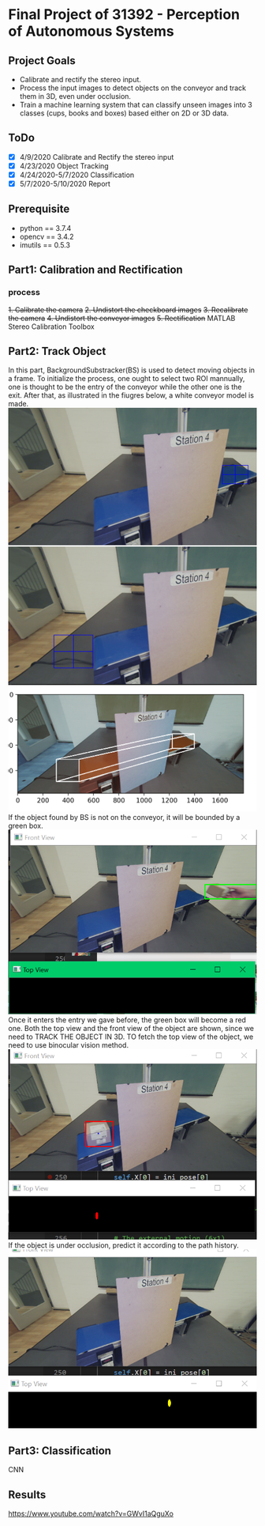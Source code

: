 # Final Project of 31392 - Perception of Autonomous Systems
## Project Goals
- Calibrate and rectify the stereo input.
- Process the input images to detect objects on the conveyor and track them in 3D, even under occlusion.
- Train a machine learning system that can classify unseen images into 3 classes (cups, books and boxes) based either on 2D or 3D data.

## ToDo
- [x] 4/9/2020 Calibrate and Rectify the stereo input
- [x] 4/23/2020 Object Tracking
- [x] 4/24/2020-5/7/2020 Classification
- [x] 5/7/2020-5/10/2020 Report

## Prerequisite
- python == 3.7.4
- opencv == 3.4.2
- imutils == 0.5.3

## Part1: Calibration and Rectification

### process
~~1. Calibrate the camera~~
~~2. Undistort the checkboard images~~
~~3. Recalibrate the camera~~
~~4. Undistort the conveyor images~~
~~5. Rectification~~
MATLAB Stereo Calibration Toolbox

## Part2: Track Object  
In this part, BackgroundSubstracker(BS) is used to detect moving objects in a frame. To initialize the process, one ought to select two ROI mannually, one is thought to be the entry of the conveyor while the other one is the exit. After that, as illustrated in the fiugres below, a white conveyor model is made.  
![avatar](/pics/entry.jpg)  
![avatar](/pics/exit.jpg)  
![avatar](/pics/conveyor.jpg)  
If the object found by BS is not on the conveyor, it will be bounded by a green box.  
![avatar](/pics/green.jpg)  
Once it enters the entry we gave before, the green box will become a red one. Both the top view and the front view of the object are shown, since we need to TRACK THE OBJECT IN 3D. TO fetch the top view of the object, we need to use binocular vision method.  
![avatar](/pics/view.jpg)  
If the object is under occlusion, predict it according to the path history.  
![avatar](/pics/predict.jpg)  

## Part3: Classification
CNN
## Results
https://www.youtube.com/watch?v=GWvI1aQguXo


 










